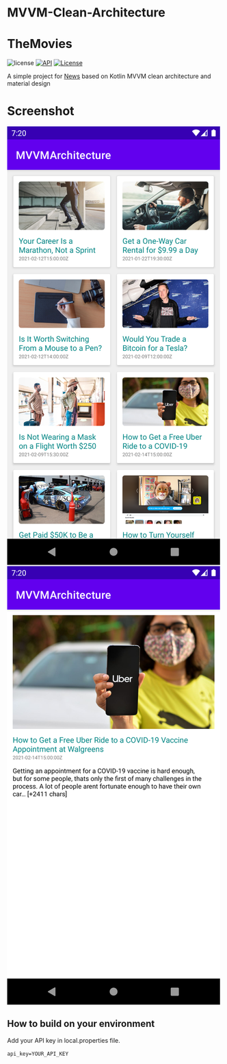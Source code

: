 # MVVM-Clean-Architecture

# TheMovies
![license](https://img.shields.io/badge/license-MIT%20License-blue.svg)
[![API](https://img.shields.io/badge/API-21%2B-brightgreen.svg?style=flat)](https://android-arsenal.com/api?level=21)
<a href="https://github.com/7alma9/MVVMArchitecture"><img alt="License" src="https://img.shields.io/static/v1?label=GitHub&message=7alma9&color=C51162"/></a><br>


A simple project for [News](https://newsapi.org/) based on Kotlin MVVM clean architecture and material design<br>



# Screenshot
![Screen shot](https://github.com/7alma9/MVVMArchitecture/blob/main/screenshots/device-2021-02-22-192023.png)
![Screen shot](https://github.com/7alma9/MVVMArchitecture/blob/main/screenshots/device-2021-02-22-192051.png)
 

## How to build on your environment
Add your API key in local.properties file.
```xml
api_key=YOUR_API_KEY
```

